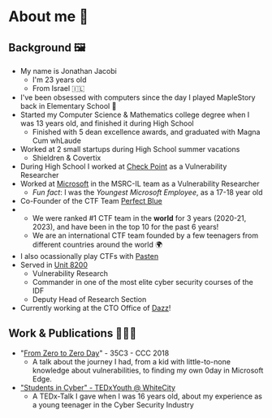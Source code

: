 # About me 🔎

## Background 🖼️

* My name is Jonathan Jacobi
  * I'm 23 years old
  * From Israel 🇮🇱
* I've been obsessed with computers since the day I played MapleStory back in Elementary School 🍁
* Started my Computer Science & Mathematics college degree when I was 13 years old, and finished it during High School
  * Finished with 5 dean excellence awards, and graduated with Magna Cum whLaude
* Worked at 2 small startups during High School summer vacations
  * Shieldren & Covertix
* During High School I worked at [Check Point](https://www.checkpoint.com/) as a Vulnerability Researcher
* Worked at [Microsoft](https://www.microsoft.com/en-us/msrc) in the MSRC-IL team as a Vulnerability Researcher
  * *Fun fact*: I was the *Youngest* *Microsoft* *Employee*, as a 17-18 year old
* Co-Founder of the CTF Team [Perfect Blue](https://perfect.blue/)
* * We were ranked #1 CTF team in the **world** for 3 years (2020-21, 2023), and have been in the top 10 for the past 6 years!
  * We are an international CTF team founded by a few teenagers from different countries around the world 🌍
* I also ocassionally play CTFs with [Pasten](https://twitter.com/pastenctf?lang=en)
* Served in [Unit 8200](https://en.wikipedia.org/wiki/Unit_8200)
  * Vulnerability Research
  * Commander in one of the most elite cyber security courses of the IDF
  * Deputy Head of Research Section
* Currently working at the CTO Office of [Dazz](dazz.io)!

## Work & Publications 👨🏻‍💻

* "[From Zero to Zero Day](https://www.youtube.com/watch?v=xp1YDOtWohw)" - 35C3 - CCC 2018
  * A talk about the journey I had, from a kid with little-to-none knowledge about vulnerabilities, to finding my own 0day in Microsoft Edge.
* [&#34;Students in Cyber&#34; - TEDxYouth @ WhiteCity](https://www.youtube.com/watch?v=YcjaMki6K1Y)
  * A TEDx-Talk I gave when I was 16 years old, about my experience as a young teenager in the Cyber Security Industry
